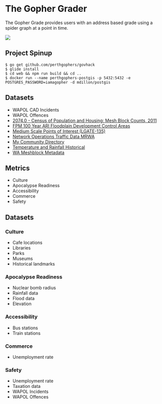 # The Gopher Grader

The Gopher Grade provides users with an address based grade using a spider graph at a point in time.

![](http://www.economicmodeling.com/wp-content/uploads/radar-graph-3.JPG)

## Project Spinup

```
$ go get github.com/perthgophers/govhack
$ glide install
$ cd web && npm run build && cd ..
$ docker run --name perthgophers-postgis -p 5432:5432 -e POSTGRES_PASSWORD=iamagopher -d mdillon/postgis
```

## Datasets

- WAPOL CAD Incidents
- WAPOL Offences
- [2074.0 - Census of Population and Housing: Mesh Block Counts, 2011](http://abs.gov.au/ausstats/abs@.nsf/Lookup/2074.0main+features12011)
- [FPM 100 Year ARI Floodplain Development Control Areas](http://atlases.water.wa.gov.au/idelve/dowdataext/metadata_statements/FPM_FDCA.html)
- [Medium Scale Points of Interest (LGATE-135)](http://catalogue.beta.data.wa.gov.au/dataset/medium-scale-points-of-interest-lgate-135)
- [Network Operations Traffic Data MRWA](http://catalogue.beta.data.wa.gov.au/dataset/network-operations-traffic-data-mrwa)
- [My Community Directory](https://directorycdn.blob.core.windows.net/govhack/Service%20Data%20GovHack%20WA%202016.xlsx)
- [Temperature and Rainfall Historical](https://data.gov.au/dataset/weather-forecasting-verification-data-2015-05-to-2016-04/resource/16083945-3309-4c8a-9b64-49971be15878)
- [WA Meshblock Metadata](http://abs.gov.au/ausstats/subscriber.nsf/log?openagent&1270055001_mb_2011_wa_shape.zip&1270.0.55.001&Data%20Cubes&E1F9D7EA5D7FE609CA257801000CD692&0&July%202011&23.12.2010&Latest)

## Metrics

-  Culture
-  Apocalypse Readiness
-  Accessibility
-  Commerce
-  Safety

## Datasets

###  Culture
- Cafe locations
- Libraries
- Parks
- Museums
- Historical landmarks

###  Apocalypse Readiness
- Nuclear bomb radius
- Rainfall data
- Flood data
- Elevation

###  Accessibility
- Bus stations
- Train stations

###  Commerce
- Unemployment rate

###  Safety
- Unemployment rate
- Taxation data
- WAPOL Incidents
- WAPOL Offences
